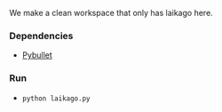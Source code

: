 We make a clean workspace that only has laikago here.

### Dependencies
* [Pybullet](https://github.com/erwincoumans/pybullet_robots)

### Run
* `python laikago.py`

